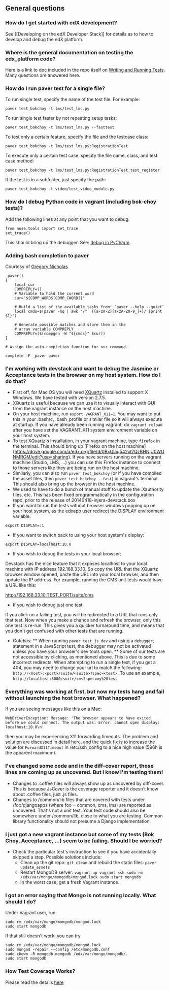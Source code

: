 ## General questions
### How do I get started with edX development?

See [[Developing on the edX Developer Stack]] for details as to how to develop and debug the edX platform.

### Where is the general documentation on testing the edx_platform code?
Here is a link to doc included in the repo itself on [Writing and Running Tests](https://github.com/edx/edx-platform/blob/master/docs/en_us/internal/testing.rst). Many questions are answered here.

### How do I run paver test for a single file?
To run single test, specify the name of the test file. For example:

```paver test_bokchoy -t lms/test_lms.py```

To run single test faster by not repeating setup tasks:

```paver test_bokchoy -t lms/test_lms.py --fasttest```

To test only a certain feature, specify the file and the testcase class:

```paver test_bokchoy -t lms/test_lms.py:RegistrationTest```

To execute only a certain test case, specify the file name, class, and test case method:

```paver test_bokchoy -t lms/test_lms.py:RegistrationTest.test_register```

If the test is in a subfolder, just specify the path:

```paver test_bokchoy -t video/test_video_module.py```

### How do I debug Python code in vagrant (including bok-choy tests)?
Add the following lines at any point that you want to debug:

```
from nose.tools import set_trace
set_trace()
```

This should bring up the debugger. See: [debug in PyCharm](https://github.com/edx/edx-platform/wiki/Setting-up-PyCharm-for-edX-development).

### Adding bash completion to paver
Courtesy of [Gregory Nicholas](https://groups.google.com/forum/#!topic/paver/Ba5YNXNhs9U)

```
_paver()
{
    local cur
    COMPREPLY=()
    # Variable to hold the current word
    cur="${COMP_WORDS[COMP_CWORD]}"

    # Build a list of the available tasks from: `paver --help --quiet`
    local cmds=$(paver -hq | awk '/^  ([a-zA-Z][a-zA-Z0-9_]+)/ {print $1}')

    # Generate possible matches and store them in the
    # array variable COMPREPLY
    COMPREPLY=($(compgen -W "${cmds}" $cur))
}

# Assign the auto-completion function for our command.

complete -F _paver paver
```

### I'm working with devstack and want to debug the Jasmine or Acceptance tests in the browser on my host system. How do I do that?

* First off, for Mac OS you will need [XQuartz](http://xquartz.macosforge.org/) installed to support X Windows. We have tested with version 2.7.5.
* XQuartz is useful because we can use it to visually interact with GUI from the vagrant instance on the host machine. 
* On your host machine, run `export VAGRANT_X11=1`. You may want to put this in your .bashrc, .bash_profile or similar file so it will always execute at startup. If you have already been running vagrant, do `vagrant reload` after you have set the VAGRANT_X11 system environment variable on your host system.
* To test XQuartz's installation, in your vagrant machine, type `firefox` in the terminal. This should bring up [Firefox on the host machine] (https://drive.google.com/a/edx.org/file/d/0BxQlaq542xl2QzBHNjU0WUNMRGM/edit?usp=sharing). If you have servers running on the vagrant machine (Studio, LMS, ...) you can use this Firefox instance to connect to those servers like they are being run on the host machine.
* Similarly, you can also run `paver test_bokchoy` (or if you have compiled the asset files, then `paver test_bokchoy --fast`) in vagrant's terminal. This should also bring up the browser in the host machine.
* We used to have to do a bunch of manual stuff to update the .Xauthority files, etc. This has been fixed programmatically in the configuration repo, prior to the release of 20140418-injera-devstack.box
* If you want to run the tests without browser windows popping up on your host system, as the edxapp user redirect the DISPLAY environment variable.
```
export DISPLAY=:1
```

* If you want to switch back to using your host system's display:
```
export DISPLAY=localhost:10.0
```

* If you wish to debug the tests in your local browser:

Devstack has the nice feature that it exposes localhost to your local machine with IP address 192.168.33.10. So copy the URL that the XQuartz browser window opened, paste the URL into your local browser, and then update the IP address. For example, running the CMS unit tests would have a URL like this:

http://192.168.33.10:TEST_PORT/suite/cms

* If you wish to debug just one test

If you click on a failing test, you will be redirected to a URL that runs only that test. Now when you make a chance and refresh the browser, only this one test is re-run. This gives you a quicker turnaround time, and means that you don't get confused with other tests that are running.

* Gotchas:
** When running `paver test_js_dev` and using a `debugger;` statement in a JavaScript test, the debugger may not be activated unless you have your browser's dev tools open.
** Some of our tests are not accessible by clicking, as mentioned above. This is due to some incorrect redirects. When attempting to run a single test, if you get a 404, you may need to change your url to match the following: `http://<host>:<port>/suite/<suite>?spec=<test>`. To use an example, `http://localhost:8080/suite/cms?spec=my%20test`

### Everything was working at first, but now my tests hang and fail without launching the host browser.  What happened?

If you are seeing messages like this on a Mac:
```
WebDriverException: Message: 'The browser appears to have exited before we could connect. The output was: Error: cannot open display: localhost:10.0\n'
```
then you may be experiencing X11 forwarding timeouts.  The problem and solution are discussed in detail [here](http://b.kl3in.com/2012/01/x11-display-forwarding-fails-after-some-time/), and the quick fix is to increase the value for `ForwardX11Timeout` in /etc/ssh_config to a nice high value (596h is the apparent maximum).


### I've changed some code and in the diff-cover report, those lines are coming up as uncovered. But I know I'm testing them!
* Changes to .coffee files will always show up as uncovered by diff-cover. This is because JsCover is the coverage reporter and it doesn't know about .coffee files, just .js files.
* Changes to /common/lib files that are covered with tests under /foo/djangoapps (where foo = common, cms, lms) are reported as uncovered. That's not a unit test. Your test code should also be somewhere under /common/lib, close to what you are testing. Common library functionality should not presume a Django implementation.

### I just got a new vagrant instance but some of my tests (Bok Choy, Acceptance, ...) seem to be failing. Should I be worried?
* Check the particular test's instruction to see if you have accidentally skipped a step. Possible solutions include:
  * Clean up the git repo: `git clean` and rebuild the static files: `paver update_assets`
  * Restart MongoDB server: 
`vagrant up
vagrant ssh
sudo rm /edx/var/mongo/mongodb/mongod.lock
sudo start mongodb`
  * In the worst case, get a fresh Vagrant instance.

### I got an error saying that Mongo is not running locally. What should I do?
Under Vagrant user, run:

```
sudo rm /edx/var/mongo/mongodb/mongod.lock
sudo start mongodb
```

If that still doesn't work, you can try
```
sudo rm /edx/var/mongo/mongodb/mongod.lock
sudo mongod -repair --config /etc/mongodb.conf
sudo chown -R mongodb:mongodb /edx/var/mongo/mongodb/.
sudo start mongodb
```

### How Test Coverage Works?

Please read the details [here](https://openedx.atlassian.net/wiki/display/TE/How+Test+Coverage+Works)